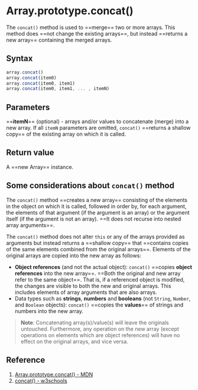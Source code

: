 # Array.prototype.concat()

The `concat()` method is used to ==merge== two or more arrays. This method does ==not change the existing arrays==, but instead ==returns a new array== containing the merged arrays.

## Syntax

```js
array.concat()
array.concat(item0)
array.concat(item0, item1)
array.concat(item0, item1, ... , itemN)
```

## Parameters

==**itemN**== (optional) - arrays and/or values to concatenate (merge) into a new array. If all `itemN` parameters are omitted, `concat()` ==returns a shallow copy== of the existing array on which it is called.

## Return value

A ==new Array== instance.

## Some considerations about `concat()` method

The `concat()` method ==creates a new array== consisting of the elements in the object on which it is called, followed in order by, for each argument, the elements of that argument (if the argument is an array) or the argument itself (if the argument is not an array). ==It does not recurse into nested array arguments==.

The `concat()` method does not alter `this` or any of the arrays provided as arguments but instead returns a ==shallow copy== that ==contains copies of the same elements combined from the original arrays==. Elements of the original arrays are copied into the new array as follows:

- **Object references** (and not the actual object): `concat()` ==copies **object references** into the new array==. ==Both the original and new array refer to the same object==. That is, if a referenced object is modified, the changes are visible to both the new and original arrays. This includes elements of array arguments that are also arrays.
- Data types such as **strings**, **numbers** and **booleans** (not `String`, `Number`, and `Boolean` objects): `concat()` ==copies the **values**== of strings and numbers into the new array.

> **Note**: Concatenating array(s)/value(s) will leave the originals untouched. Furthermore, any operation on the new array (except operations on elements which are object references) will have no effect on the original arrays, and vice versa.

## Reference

1. [Array.prototype.concat() - MDN](https://developer.mozilla.org/en-US/docs/Web/JavaScript/Reference/Global_Objects/Array/concat)
2. [concat() - w3schools](https://www.w3schools.com/jsref/jsref_concat_array.asp)
